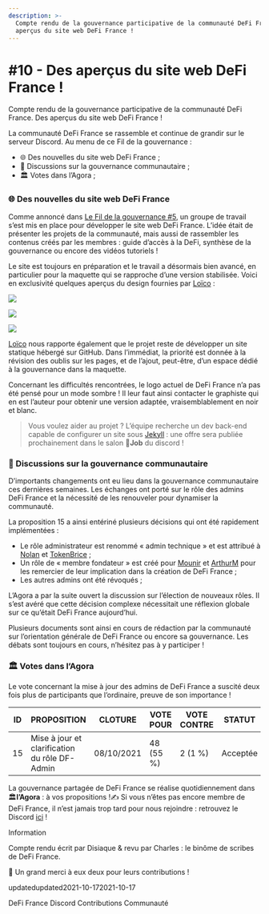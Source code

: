 ```yaml
---
description: >-
  Compte rendu de la gouvernance participative de la communauté DeFi France. Des
  aperçus du site web DeFi France !
---
```


# #10 - Des aperçus du site web DeFi France !

Compte rendu de la gouvernance participative de la communauté DeFi France. Des aperçus du site web DeFi France !

La communauté DeFi France se rassemble et continue de grandir sur le serveur Discord. Au menu de ce Fil de la gouvernance :

* 🌐 Des nouvelles du site web DeFi France ;
* 📢 Discussions sur la gouvernance communautaire ;
* 🏛️ Votes dans l’Agora ;

### 🌐 Des nouvelles du site web DeFi France <a href="des-nouvelles-du-site-web-defi-france" id="des-nouvelles-du-site-web-defi-france"></a>

Comme annoncé dans [Le Fil de la gouvernance #5](https://tokenbrice.xyz/fr/fil-gov-defi-france-5/), un groupe de travail s’est mis en place pour développer le site web DeFi France. L’idée était de présenter les projets de la communauté, mais aussi de rassembler les contenus créés par les membres : guide d’accès à la DeFi, synthèse de la gouvernance ou encore des vidéos tutoriels !

Le site est toujours en préparation et le travail a désormais bien avancé, en particulier pour la maquette qui se rapproche d’une version stabilisée. Voici en exclusivité quelques aperçus du design fournies par [Loïco](https://twitter.com/loico\_) :

![](https://i.imgur.com/dHjMwOl.jpg)

![](https://i.imgur.com/otLtPdx.jpg)

![](https://i.imgur.com/B2BGKli.jpg)

[Loïco](https://twitter.com/loico\_) nous rapporte également que le projet reste de développer un site statique hébergé sur GitHub. Dans l’immédiat, la priorité est donnée à la révision des oublis sur les pages, et de l’ajout, peut-être, d’un espace dédié à la gouvernance dans la maquette.

Concernant les difficultés rencontrées, le logo actuel de DeFi France n’a pas été pensé pour un mode sombre ! Il leur faut ainsi contacter le graphiste qui en est l’auteur pour obtenir une version adaptée, vraisemblablement en noir et blanc.

> Vous voulez aider au projet ? L’équipe recherche un dev back-end capable de configurer un site sous [Jekyll](https://jekyllrb.com) : une offre sera publiée prochainement dans le salon 💼**Job** du discord !

### 📢 Discussions sur la gouvernance communautaire <a href="discussions-sur-la-gouvernance-communautaire" id="discussions-sur-la-gouvernance-communautaire"></a>

D’importants changements ont eu lieu dans la gouvernance communautaire ces dernières semaines. Les échanges ont porté sur le rôle des admins DeFi France et la nécessité de les renouveler pour dynamiser la communauté.

La proposition 15 a ainsi entériné plusieurs décisions qui ont été rapidement implémentées :

* Le rôle administrateur est renommé « admin technique » et est attribué à [Nolan](https://twitter.com/NolanVanmoortel) et [TokenBrice](https://twitter.com/TokenBrice) ;
* Un rôle de « membre fondateur » est créé pour [Mounir](https://twitter.com/mounibec) et [ArthurM](https://twitter.com/ArthurMicoulet) pour les remercier de leur implication dans la création de DeFi France ;
* Les autres admins ont été révoqués ;

L’Agora a par la suite ouvert la discussion sur l’élection de nouveaux rôles. Il s’est avéré que cette décision complexe nécessitait une réflexion globale sur ce qu’était DeFi France aujourd’hui.

Plusieurs documents sont ainsi en cours de rédaction par la communauté sur l’orientation générale de DeFi France ou encore sa gouvernance. Les débats sont toujours en cours, n’hésitez pas à y participer !

### 🏛️ Votes dans l’Agora <a href="votes-dans-lagora" id="votes-dans-lagora"></a>

Le vote concernant la mise à jour des admins de DeFi France a suscité deux fois plus de participants que l’ordinaire, preuve de son importance !

| ID | PROPOSITION                                   | CLOTURE    | VOTE POUR | VOTE CONTRE | STATUT   |
| -- | --------------------------------------------- | ---------- | --------- | ----------- | -------- |
| 15 | Mise à jour et clarification du rôle DF-Admin | 08/10/2021 | 48 (55 %) | 2 (1 %)     | Acceptée |

La gouvernance partagée de DeFi France se réalise quotidiennement dans 🏛️**l’Agora** : à vos propositions !✍ Si vous n’êtes pas encore membre de DeFi France, il n’est jamais trop tard pour nous rejoindre : retrouvez le Discord [ici](https://discord.gg/GuzNkFnZb4) !

Information

Compte rendu écrit par Disiaque & revu par Charles : le binôme de scribes de DeFi France.

🙏 Un grand merci à eux deux pour leurs contributions !

updatedupdated2021-10-172021-10-17

DeFi France Discord Contributions Communauté
